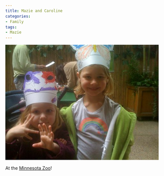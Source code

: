 ```yaml
---
title: Mazie and Caroline
categories:
- Family
tags:
- Mazie
---
```


![](/assets/posts/2009/a0483c31557a8a2adbb4eefc52b19953.png)
  



At the [Minnesota Zoo](http://mnzoo.org/)!
